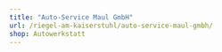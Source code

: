 ```yaml
---
title: "Auto-Service Maul GmbH"
url: /riegel-am-kaiserstuhl/auto-service-maul-gmbh/
shop: Autowerkstatt
---
```

